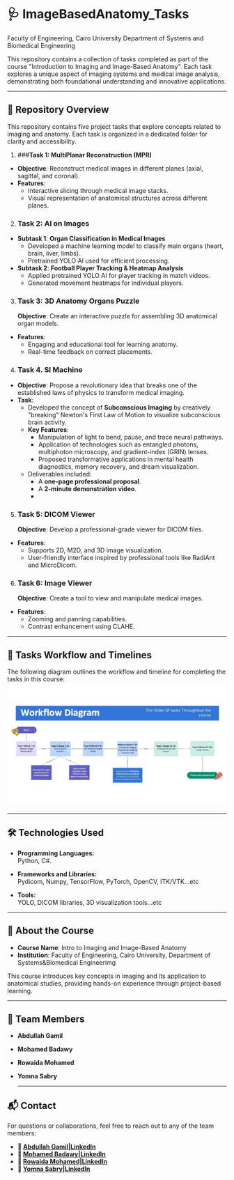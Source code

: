 # 🩺 ImageBasedAnatomy_Tasks
Faculty of Engineering, Cairo University
Department of Systems and Biomedical Engineering

This repository contains a collection of tasks completed as part of the course "Introduction to Imaging and Image-Based Anatomy". Each task explores a unique aspect of imaging systems and medical image analysis, demonstrating both foundational understanding and innovative applications.

---

## 📁 Repository Overview

This repository contains five project tasks that explore concepts related to imaging and anatomy. Each task is organized in a dedicated folder for clarity and accessibility.

1. ###**Task 1: MultiPlanar Reconstruction (MPR)**  
- **Objective**: Reconstruct medical images in different planes (axial, sagittal, and coronal).  
- **Features**:  
  - Interactive slicing through medical image stacks.  
  - Visual representation of anatomical structures across different planes.
     
2. ### **Task 2: AI on Images**  
- **Subtask 1**: **Organ Classification in Medical Images**  
  - Developed a machine learning model to classify main organs (heart, brain, liver, limbs).  
  - Pretrained YOLO AI used for efficient processing.  
- **Subtask 2**: **Football Player Tracking & Heatmap Analysis**  
  - Applied pretrained YOLO AI for player tracking in match videos.  
  - Generated movement heatmaps for individual players.
    
3. ### **Task 3: 3D Anatomy Organs Puzzle**  
   **Objective**: Create an interactive puzzle for assembling 3D anatomical organ models.  
- **Features**:  
  - Engaging and educational tool for learning anatomy.  
  - Real-time feedback on correct placements. 

4. ### **Task 4. SI Machine**  
- **Objective**: Propose a revolutionary idea that breaks one of the established laws of physics to transform medical imaging.  
- **Task**:  
  - Developed the concept of **Subconscious Imaging** by creatively "breaking" Newton's First Law of Motion to visualize subconscious brain activity.  
  - **Key Features**:  
    - Manipulation of light to bend, pause, and trace neural pathways.  
    - Application of technologies such as entangled photons, multiphoton microscopy, and gradient-index (GRIN) lenses.  
    - Proposed transformative applications in mental health diagnostics, memory recovery, and dream visualization.  
  - Deliverables included:  
    - A **one-page professional proposal**.  
    - A **2-minute demonstration video**.
    - 
5. ### **Task 5: DICOM Viewer**  
   **Objective**: Develop a professional-grade viewer for DICOM files.  
- **Features**:  
  - Supports 2D, M2D, and 3D image visualization.  
  - User-friendly interface inspired by professional tools like RadiAnt and MicroDicom.
    
6. ### **Task 6: Image Viewer**  
   **Objective**: Create a tool to view and manipulate medical images.  
- **Features**:  
  - Zooming and panning capabilities.  
  - Contrast enhancement using CLAHE. 


---

## 📅 Tasks Workflow and Timelines

 The following diagram outlines the workflow and timeline for completing the tasks in this course:
![Project Workflow and Timeline](./assets/workflow_digram.jpg)

---

## 🛠️ Technologies Used

- **Programming Languages:**  
  Python, C#.

- **Frameworks and Libraries:**  
  Pydicom, Numpy, TensorFlow, PyTorch, OpenCV, ITK/VTK...etc

- **Tools:**  
  YOLO, DICOM libraries, 3D visualization tools...etc

---

## 📖 About the Course

- **Course Name**: Intro to Imaging and Image-Based Anatomy   
- **Institution**: Faculty of Engineering, Cairo University, Department of Systems&Biomedical Engineerimg  

This course introduces key concepts in imaging and its application to anatomical studies, providing hands-on experience through project-based learning.

---

## 👥 Team Members

- **Abdullah Gamil**  
- **Mohamed Badawy**  
- **Rowaida Mohamed**  
- **Yomna Sabry**

  ---

## 📬 Contact  
For questions or collaborations, feel free to reach out to any of the team members:

- **👤 [Abdullah Gamil|LinkedIn](https://www.linkedin.com/in/abdullah-gamil05?lipi=urn%3Ali%3Apage%3Ad_flagship3_profile_view_base_contact_details%3BVsr5sdzWRAG%2FPP5%2B2pmG%2Bg%3D%3D)**     
- **👤 [Mohamed Badawy|LinkedIn](https://www.linkedin.com/in/mohamed-badawy-843440316?lipi=urn%3Ali%3Apage%3Ad_flagship3_profile_view_base_contact_details%3BsRbvtQMySney%2Fop38P5skQ%3D%3D)**  
- **👤 [Rowaida Mohamed|LinkedIn](https://www.linkedin.com/in/rowida-mohamed-262a8130a?lipi=urn%3Ali%3Apage%3Ad_flagship3_profile_view_base_contact_details%3BGGuoAuQ9S9iZg3V5cbZSdw%3D%3D)**  
- **👤 [Yomna Sabry|LinkedIn](https://www.linkedin.com/in/yomna-sabry-96037b201/)**  


  
